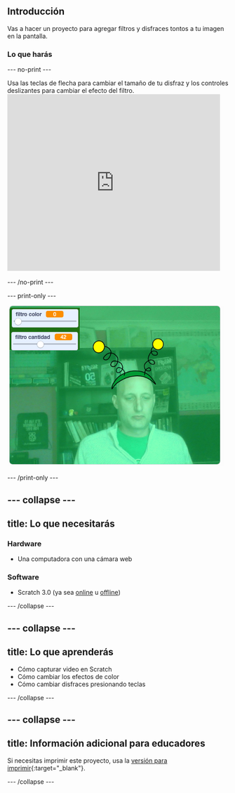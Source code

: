 ## Introducción

Vas a hacer un proyecto para agregar filtros y disfraces tontos a tu imagen en la pantalla.

### Lo que harás

--- no-print ---

Usa las teclas de flecha para cambiar el tamaño de tu disfraz y los controles deslizantes para cambiar el efecto del filtro. <iframe src="https://scratch.mit.edu/projects/384222692/embed" allowtransparency="true" width="485" height="402" frameborder="0" scrolling="no" allowfullscreen mark="crwd-mark"></iframe>

--- /no-print ---

--- print-only ---

![Proyecto terminado](images/final.png)

--- /print-only ---

--- collapse ---
---
title: Lo que necesitarás
---

### Hardware

+ Una computadora con una cámara web

### Software

+ Scratch 3.0 (ya sea [online](http://rpf.io/scratchon) u [offline](http://rpf.io/scratchoff))

--- /collapse ---

--- collapse ---
---
title: Lo que aprenderás
---

- Cómo capturar video en Scratch
- Cómo cambiar los efectos de color
- Cómo cambiar disfraces presionando teclas

--- /collapse ---

--- collapse ---
---
title: Información adicional para educadores
---

Si necesitas imprimir este proyecto, usa la [versión para imprimir](https://projects.raspberrypi.org/es-LA/projects/scratchchat-filters/print){:target="_blank"}.

--- /collapse ---
